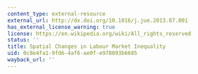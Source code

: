```yaml
---
content_type: external-resource
external_url: http://dx.doi.org/10.1016/j.jue.2013.07.001
has_external_license_warning: true
license: https://en.wikipedia.org/wiki/All_rights_reserved
status: ''
title: Spatial Changes in Labour Market Inequality
uid: 0c8e4fa1-9fd6-4af6-ae0f-e978093b6685
wayback_url: ''
---
```

